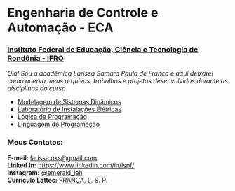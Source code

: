 # Engenharia de Controle e Automação - ECA  
### [Instituto Federal de Educação, Ciência e Tecnologia de Rondônia - IFRO](https://www.ifro.edu.br/)  

*Olá! Sou a acadêmica Larissa Samara Paula de França e aqui deixarei como acervo meus arquivos, trabalhos e projetos desenvolvidos durante as disciplinas do curso*  
  
- <a href="https://github.com/EmeraldL/eca_ifro/tree/master/MSD" target="_blank">Modelagem de Sistemas Dinâmicos</a>  
- <a href="https://github.com/EmeraldL/eca_ifro/tree/master/LIE" target="_blank">Laboratório de Instalações Elétricas</a>  
- <a href="https://github.com/EmeraldL/my_codes/tree/master/my_submissions_UOJ" target="_blank">Lógica de Programação</a>  
- <a href="https://github.com/EmeraldL/my_codes" target="_blank">Linguagem de Programação</a>  

### Meus Contatos:  
  
<b>E-mail:</b> larissa.oks@gmail.com  
<b>Linked In:</b> <a href="https://www.linkedin.com/in/lspf/" target="_blank">https://www.linkedin.com/in/lspf/</a>  
<b>Instagram:</b> <a href="https://www.instagram.com/emerald_lah/" target="_blank">@emerald_lah</a>  
<b>Currículo Lattes:</b> <a href="http://lattes.cnpq.br/3588136289045136" target="_blank">FRANÇA, L. S. P.</a>
